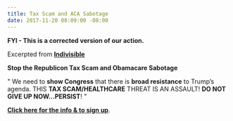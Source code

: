 ```yaml
---
title: Tax Scam and ACA Sabotage
date: 2017-11-20 08:09:00 -08:00
---
```


**FYI - This is a corrected version of our action.**

Excerpted from [**Indivisible**](https://www.indivisible.org/)

**Stop the Republicon Tax Scam and Obamacare Sabotage**

"  We need to **show Congress** that there is **broad resistance** to Trump’s agenda. THIS **TAX SCAM/HEALTHCARE** THREAT IS AN ASSAULT! **DO NOT GIVE UP NOW...PERSIST**!  "

[**Click here for the info & to sign up**](http://act.indivisible.org/event/local-actions/7476/signup/?akid=&zip=&source=email-1-for-you-19-for-me-fight-the-trumptaxscam-edition).
